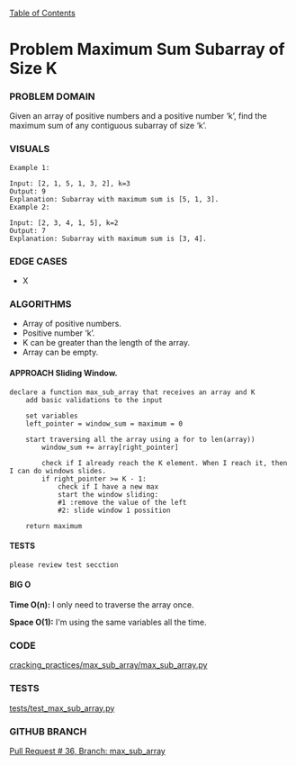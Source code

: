 [Table of Contents](../../README.md)


# Problem Maximum Sum Subarray of Size K

<!-- [Whiteboard approach](X) -->

### PROBLEM DOMAIN
Given an array of positive numbers and a positive number ‘k’, find the maximum sum of any contiguous subarray of size ‘k’.

### VISUALS
```
Example 1:

Input: [2, 1, 5, 1, 3, 2], k=3
Output: 9
Explanation: Subarray with maximum sum is [5, 1, 3].
Example 2:

Input: [2, 3, 4, 1, 5], k=2
Output: 7
Explanation: Subarray with maximum sum is [3, 4].
```

### EDGE CASES
- X


### ALGORITHMS
- Array of positive numbers.
- Positive number ‘k’.
- K can be greater than the length of the array.
- Array can be empty.

#### APPROACH Sliding Window.
```
declare a function max_sub_array that receives an array and K
    add basic validations to the input

    set variables
    left_pointer = window_sum = maximum = 0

    start traversing all the array using a for to len(array))
        window_sum += array[right_pointer]

        check if I already reach the K element. When I reach it, then I can do windows slides.
        if right_pointer >= K - 1:
            check if I have a new max
            start the window sliding:
            #1 :remove the value of the left
            #2: slide window 1 possition

    return maximum

```


#### TESTS
```
please review test secction
```


#### BIG O
**Time O(n):** I only need to traverse the array once.

**Space O(1):** I'm using the same variables all the time.

### CODE
[cracking_practices/max_sub_array/max_sub_array.py](max_sub_array.py)


### TESTS
[tests/test_max_sub_array.py](../../tests/test_max_sub_array.py)

### GITHUB BRANCH

[Pull Request # 36, Branch: max_sub_array](https://github.com/ilealm/cracking-practices/pull/36)
